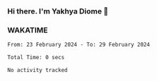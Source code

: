 ### Hi there. I'm Yakhya Diome 👋

### WAKATIME
<!--START_SECTION:waka-->

```txt
From: 23 February 2024 - To: 29 February 2024

Total Time: 0 secs

No activity tracked
```

<!--END_SECTION:waka-->
